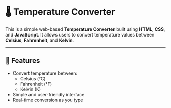 # 🌡️ Temperature Converter

This is a simple web-based **Temperature Converter** built using **HTML**, **CSS**, and **JavaScript**. It allows users to convert temperature values between **Celsius**, **Fahrenheit**, and **Kelvin**.

---

## 🔧 Features

- Convert temperature between:
  - Celsius (°C)
  - Fahrenheit (°F)
  - Kelvin (K)
- Simple and user-friendly interface
- Real-time conversion as you type
